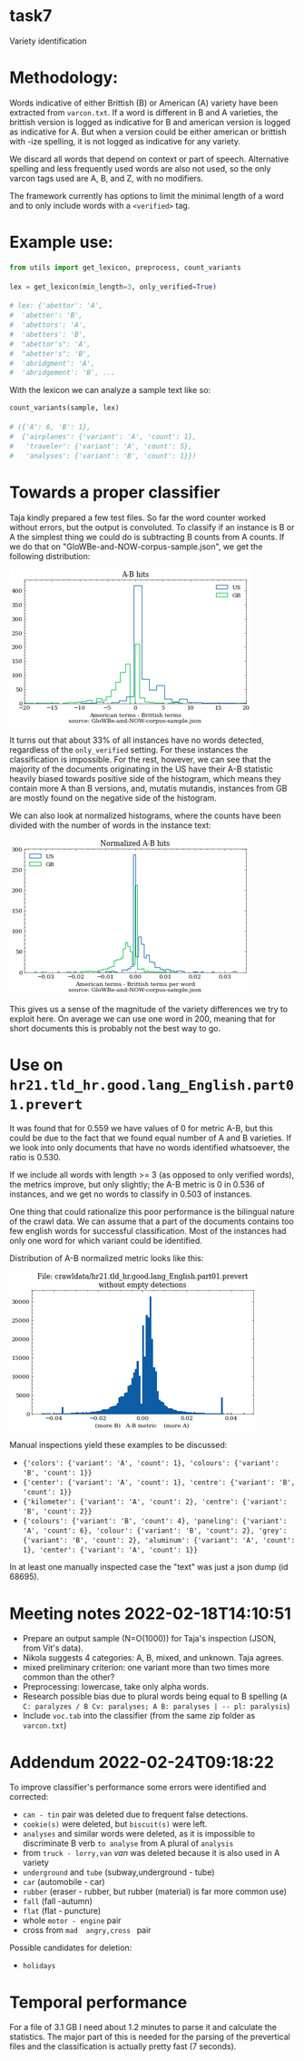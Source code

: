# task7
Variety identification

# Methodology:

Words indicative of either Brittish (B) or American (A) variety have been extracted from `varcon.txt`. If a word is different in B and A varieties, the brittish version is logged as indicative for B and american version is logged as indicative for A. But when a version could be either american or brittish with -ize spelling, it is not logged as indicative for any variety.

We discard all words that depend on context or part of speech. Alternative spelling and less frequently used words are also not used, so the only varcon tags used are A, B, and Z,  with no modifiers.

The framework currently has options to limit the minimal length of a word and to only include words with a `<verified>` tag.

# Example use:

```python
from utils import get_lexicon, preprocess, count_variants

lex = get_lexicon(min_length=3, only_verified=True)

# lex: {'abettor': 'A',
#  'abetter': 'B',
#  'abettors': 'A',
#  'abetters': 'B',
#  "abettor's": 'A',
#  "abetter's": 'B',
#  'abridgment': 'A',
#  'abridgement': 'B', ...

```

With the lexicon we can analyze a sample text like so:

```python
count_variants(sample, lex)

# ({'A': 6, 'B': 1},
#  {'airplanes': {'variant': 'A', 'count': 1},
#   'traveler': {'variant': 'A', 'count': 5},
#   'analyses': {'variant': 'B', 'count': 1}})

```

# Towards a proper classifier

Taja kindly prepared a few test files. So far the word counter worked without errors, but the output is convoluted. To classify if an instance is B or A the simplest thing we could do is subtracting B counts from A counts. If we do that on "GloWBe-and-NOW-corpus-sample.json", we get the following distribution:

![](images/A-B.png)

It turns out that about 33% of all instances have no words detected, regardless of the `only_verified` setting. For these instances the classification is impossible. For the rest, however, we can see that the majority of the documents originating in the US have their A-B statistic heavily biased towards positive side of the histogram, which means they contain more A than B versions, and, mutatis mutandis, instances from GB are mostly found on the negative side of the histogram.

We can also look at normalized histograms, where the counts have been divided with the number of words in the instance text:

![](images/A-B_normalized.png)

This gives us a sense of the magnitude of the variety differences we try to exploit here. On average we can use one word in 200, meaning that for short documents this is probably not the best way to go.

# Use on `hr21.tld_hr.good.lang_English.part01.prevert`

It was found that for 0.559 we have values of 0 for metric A-B, but this could be due to the fact that we found equal number of A and B varieties. If we look into only documents that have no words identified whatsoever, the ratio is 0.530.

If we include all words with length >= 3 (as opposed to only verified words), the metrics improve, but only slightly; the A-B metric is 0 in 0.536 of instances, and we get no words to classify in 0.503 of instances.

One thing that could rationalize this poor performance is the bilingual nature of the crawl data. We can assume that a part of the documents contains too few english words for successful classification. Most of the instances had only one word for which variant could be identified.

Distribution of A-B normalized metric looks like this:

![](images/A_B_normalized_hr_part01.png)

Manual inspections yield these examples to be discussed:
* `{'colors': {'variant': 'A', 'count': 1}, 'colours': {'variant': 'B', 'count': 1}}`
* `{'center': {'variant': 'A', 'count': 1}, 'centre': {'variant': 'B', 'count': 1}}	`
* `{'kilometer': {'variant': 'A', 'count': 2}, 'centre': {'variant': 'B', 'count': 2}}`
* `{'colours': {'variant': 'B', 'count': 4}, 'paneling': {'variant': 'A', 'count': 6}, 'colour': {'variant': 'B', 'count': 2}, 'grey': {'variant': 'B', 'count': 2}, 'aluminum': {'variant': 'A', 'count': 1}, 'center': {'variant': 'A', 'count': 1}}`

In at least one manually inspected case the "text" was just a json dump (id 68695).

# Meeting notes 2022-02-18T14:10:51

* Prepare an output sample (N=O(1000)) for Taja's inspection (JSON, from Vit's data). 
* Nikola suggests 4 categories: A, B, mixed, and unknown. Taja agrees.
* mixed preliminary criterion: one variant more than two times more common than the other?
* Preprocessing: lowercase, take only alpha words.
* Research possible bias due to plural words being equal to B spelling (`A C: paralyzes / B Cv: paralyses; A B: paralyses | -- pl: paralysis`)
* Include `voc.tab` into the classifier (from the same zip folder as `varcon.txt`)



# Addendum 2022-02-24T09:18:22

To improve classifier's performance some errors were identified and corrected:
* `can - tin` pair was deleted due to frequent false detections.
* `cookie(s)` were deleted, but `biscuit(s)` were left.
* `analyses` and similar words were deleted, as it is impossible to discriminate B verb `to analyse` from A plural of `analysis`
* from `truck - lorry,van` *van* was deleted because it is also used in A variety
* `underground` and `tube` (subway,underground - tube)
* `car` (automobile - car)
* `rubber` (eraser - rubber, but rubber (material) is far more common use)
* `fall` (fall -autumn)
* `flat` (flat - puncture)
*  whole `motor - engine` pair
*  cross from `mad	angry,cross	` pair

Possible candidates for deletion:
* `holidays`

# Temporal performance

For a file of 3.1 GB I need about 1.2 minutes to parse it and calculate the statistics. The major part of this is needed for the parsing of the prevertical files and the classification is actually pretty fast (7 seconds).